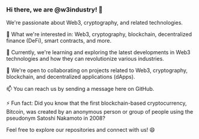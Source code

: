### Hi there, we are @w3industry! 👋

We're passionate about Web3, cryptography, and related technologies.

👀 What we're interested in: Web3, cryptography, blockchain, decentralized finance (DeFi), smart contracts, and more.

🌱 Currently, we're learning and exploring the latest developments in Web3 technologies and how they can revolutionize various industries.

💞️ We're open to collaborating on projects related to Web3, cryptography, blockchain, and decentralized applications (dApps).

📫 You can reach us by sending a message here on GitHub.

⚡ Fun fact: Did you know that the first blockchain-based cryptocurrency, Bitcoin, was created by an anonymous person or group of people using the pseudonym Satoshi Nakamoto in 2008?

Feel free to explore our repositories and connect with us! 😄


<!---
w3industry/w3industry is a ✨ special ✨ repository because its `README.md` (this file) appears on your GitHub profile.
You can click the Preview link to take a look at your changes.
--->
